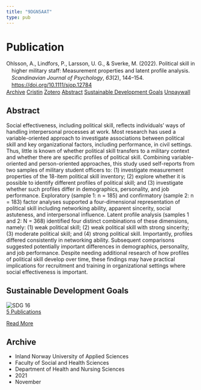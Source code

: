 ```yaml
---
title: "9DGN5AAT"
type: pub
---
```

<h1>Publication</h1>
<article id="csl-bib-container-9DGN5AAT" class="csl-bib-container">
  <div class="csl-bib-body" style="line-height: 1.35; padding-left: 1em; text-indent:-1em;">
  <div class="csl-entry">Ohlsson, A., Lindfors, P., Larsson, U. G., &amp; Sverke, M. (2022). Political skill in higher military staff: Measurement properties and latent profile analysis. <i>Scandinavian Journal of Psychology</i>, <i>63</i>(2), 144&#x2013;154. <a href="https://doi.org/10.1111/sjop.12784">https://doi.org/10.1111/sjop.12784</a></div>
</div>
  <div class="csl-bib-buttons">
    <a href="#taxonomy-article-9DGN5AAT" class="csl-bib-button">Archive</a>
    <a href="https://app.cristin.no/results/show.jsf?id=1958008" alt="Cristin URL" class="csl-bib-button">Cristin</a>
    <a href="http://zotero.org/groups/5402882/items/9DGN5AAT" alt="Zotero URL" class="csl-bib-button">Zotero</a>
    <a href="#abstract-article-9DGN5AAT" class="csl-bib-button">Abstract</a>
    <a href="#sdg-article-9DGN5AAT" class="csl-bib-button">Sustainable Development Goals</a>
    <a href="https://onlinelibrary.wiley.com/doi/pdfdirect/10.1111/sjop.12784" class="csl-bib-button">Unpaywall</a>
  </div>
  <div id="csl-bib-meta-container-9DGN5AAT"></div>
</article>
<div id="csl-bib-meta-9DGN5AAT" class="csl-bib-meta">
  <article id="abstract-article-9DGN5AAT" class="abstract-article">
    <h1>Abstract</h1>
    Social effectiveness, including political skill, reflects individuals’ ways of handling interpersonal processes at work. Most research has used a variable-oriented approach to investigate associations between political skill and key organizational factors, including performance, in civil settings. Thus, little is known of whether political skill transfers to a military context and whether there are specific profiles of political skill. Combining variable-oriented and person-oriented approaches, this study used self-reports from two samples of military student officers to: (1) investigate measurement properties of the 18-item political skill inventory; (2) explore whether it is possible to identify different profiles of political skill; and (3) investigate whether such profiles differ in demographics, personality, and job performance. Exploratory (sample 1: n = 185) and confirmatory (sample 2: n = 183) factor analyses supported a four-dimensional representation of political skill including networking ability, apparent sincerity, social astuteness, and interpersonal influence. Latent profile analysis (samples 1 and 2: N = 368) identified four distinct combinations of these dimensions, namely: (1) weak political skill; (2) weak political skill with strong sincerity; (3) moderate political skill; and (4) strong political skill. Importantly, profiles differed consistently in networking ability. Subsequent comparisons suggested potentially important differences in demographics, personality, and job performance. Despite needing additional research of how profiles of political skill develop over time, these findings may have practical implications for recruitment and training in organizational settings where social effectiveness is important.
  </article>
  <article id="sdg-article-9DGN5AAT" class="sdg-article">
    <h1>Sustainable Development Goals</h1>
    <div class="sdg-container"><div id="sdg16" class="sdg"> <img src="{{< params subfolder >}}images/sdg/sdg16_en.png" class="image" alt="SDG 16"> <div class="sdg-overlay"> <a href="{{< params subfolder >}}en/archive/?sdg=16#archive" class="sdg-publication-count"><span>5</span> Publications</a> <p><a href="https://sdgs.un.org/goals/goal16" class="sdg-read-more">Read More</a></p> </div> </div></div>
  </article>
  <article id="taxonomy-article-9DGN5AAT" class="taxonomy-article">
    <h1>Archive</h1>
    <ul>
      <li>Inland Norway University of Applied Sciences</li>
      <li>Faculty of Social and Health Sciences</li>
      <li>Department of Health and Nursing Sciences</li>
      <li>2021</li>
      <li>November</li>
    </ul>
  </article>
</div>
